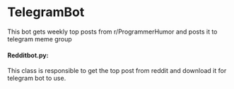 # TelegramBot
This bot gets weekly top posts from r/ProgrammerHumor and posts it to telegram meme group

#### Redditbot.py:
  This class is responsible to get the top post from reddit and download it for telegram bot to use.


